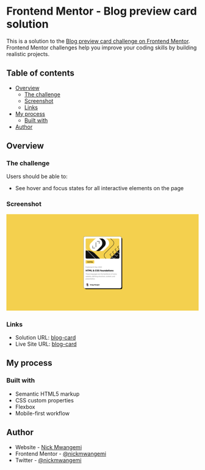 # Frontend Mentor - Blog preview card solution

This is a solution to the [Blog preview card challenge on Frontend Mentor](https://www.frontendmentor.io/challenges/blog-preview-card-ckPaj01IcS). Frontend Mentor challenges help you improve your coding skills by building realistic projects. 

## Table of contents

- [Overview](#overview)
  - [The challenge](#the-challenge)
  - [Screenshot](#screenshot)
  - [Links](#links)
- [My process](#my-process)
  - [Built with](#built-with)
- [Author](#author)


## Overview

### The challenge

Users should be able to:

- See hover and focus states for all interactive elements on the page

### Screenshot

![](screenshot.png)


### Links

- Solution URL: [blog-card](https://github.com/nickmwangemi/blog-card)
- Live Site URL: [blog-card](https://nickmwangemi.github.io/blog-card/)

## My process

### Built with

- Semantic HTML5 markup
- CSS custom properties
- Flexbox
- Mobile-first workflow



## Author

- Website - [Nick Mwangemi](https://nickmwangemi.github.io/)
- Frontend Mentor - [@nickmwangemi](https://www.frontendmentor.io/profile/nickmwangemi)
- Twitter - [@nickmwangemi](https://www.twitter.com/nickmwangemi)



